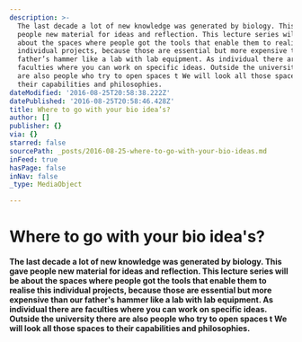 ```yaml
---
description: >-
  The last decade a lot of new knowledge was generated by biology. This gave
  people new material for ideas and reflection. This lecture series will be
  about the spaces where people got the tools that enable them to realise this
  individual projects, because those are essential but more expensive than our
  father’s hammer like a lab with lab equipment. As individual there are
  faculties where you can work on specific ideas. Outside the university there
  are also people who try to open spaces t We will look all those spaces to
  their capabilities and philosophies.
dateModified: '2016-08-25T20:58:38.222Z'
datePublished: '2016-08-25T20:58:46.428Z'
title: Where to go with your bio idea’s?
author: []
publisher: {}
via: {}
starred: false
sourcePath: _posts/2016-08-25-where-to-go-with-your-bio-ideas.md
inFeed: true
hasPage: false
inNav: false
_type: MediaObject

---
```

# Where to go with your bio idea's?

**The last decade a lot of new knowledge was generated by biology. This gave people new material for ideas and reflection. This lecture series will be about the spaces where people got the tools that enable them to realise this individual projects, because those are essential but more expensive than our father's hammer like a lab with lab equipment. As individual there are faculties where you can work on specific ideas. Outside the university there are also people who try to open spaces t We will look all those spaces to their capabilities and philosophies.**